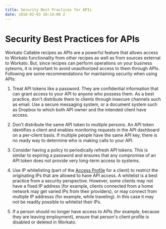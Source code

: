```yaml
---
title: Security Best Practices for APIs
date: 2018-02-03 10:14:00 Z
---
```

# Security Best Practices for APIs

Workato Callable recipes as APIs are a powerful feature that allows access to Workato functionality from other recipes as well as from sources external to Workato. But, since recipes can perform operations on your business sytesms, it is important to avoid unauthorized access to them through APIs. Following are some recommendations for maintaining security when using APIs:

1) Treat API tokens like a password. They are confidential information that can grant access to your API to anyone who possess them. As a best practice, don't distribute them to clients through insecure channels such as email. Use a secure messaging system, or a document system such as Dropbox to which both API owner and the intended client have access.

2) Don't distribute the same API token to multiple persons. An API token identifies a client and enables monitoring requests in the API dashboard on a per-client basis. If multiple people have the same API key, there is no ready way to determine who is making calls to your API.

3) Consider having a policy to periodically refresh API tokens. This is similar to expiring a password and ensures that any compromise of an API token does not provide very long-term access to systems.

4) Use IP whitelisting (part of the [Access Profile](/api-mgmt/api-client-mgmt) for a client) to restrict the originating IPs that are allowed to have API access. A whitelist is a best practice from a security
perspective. However, some clients may not have a fixed IP address
(for example, clients connected from a home network may get varied IPs
from their providers), or may connect from multiple IP addresss (for
example, while traveling). In this case it may not be readily possible
to whitelist their IPs.

5) If a person should no longer have access to APIs (for example, because they are leaving employment), ensure that person's client profile is disabled or deleted in Workato.
